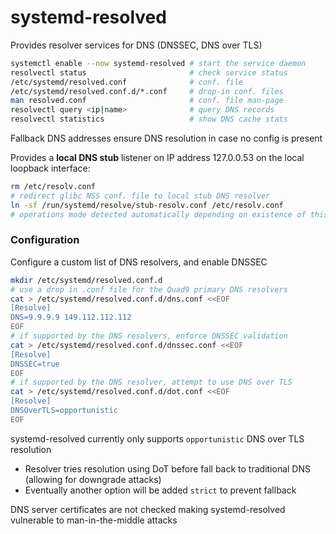 # systemd-resolved

Provides resolver services for DNS (DNSSEC, DNS over TLS)

```bash
systemctl enable --now systemd-resolved # start the service daemon
resolvectl status                       # check service status
/etc/systemd/resolved.conf              # conf. file
/etc/systemd/resolved.conf.d/*.conf     # drop-in conf. files
man resolved.conf                       # conf. file man-page
resolvectl query <ip|name>              # query DNS records
resolvectl statistics                   # show DNS cache stats
```

Fallback DNS addresses ensure DNS resolution in case no config is present

Provides a **local DNS stub** listener on IP address 127.0.0.53 on the local loopback interface:

```bash
rm /etc/resolv.conf
# redirect glibc NSS conf. file to local stub DNS resolver 
ln -sf /run/systemd/resolve/stub-resolv.conf /etc/resolv.conf
# operations mode detected automatically depending on existence of this link
```

### Configuration

Configure a custom list of DNS resolvers, and enable DNSSEC

```bash
mkdir /etc/systemd/resolved.conf.d
# use a drop in .conf file for the Quad9 primary DNS resolvers 
cat > /etc/systemd/resolved.conf.d/dns.conf <<EOF
[Resolve]
DNS=9.9.9.9 149.112.112.112
EOF
# if supported by the DNS resolvers, enforce DNSSEC validation
cat > /etc/systemd/resolved.conf.d/dnssec.conf <<EOF
[Resolve]
DNSSEC=true
EOF
# if supported by the DNS resolver, attempt to use DNS over TLS
cat > /etc/systemd/resolved.conf.d/dot.conf <<EOF
[Resolve]
DNSOverTLS=opportunistic
EOF
```

systemd-resolved currently only supports `opportunistic` DNS over TLS resolution

- Resolver tries resolution using DoT before fall back to traditional DNS (allowing for downgrade attacks)
- Eventually another option will be added `strict` to prevent fallback

DNS server certificates are not checked making systemd-resolved vulnerable to man-in-the-middle attacks
